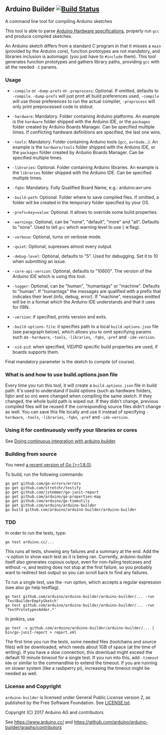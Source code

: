 ## Arduino Builder [![Build Status](https://travis-ci.org/arduino/arduino-builder.svg?branch=master)](https://travis-ci.org/arduino/arduino-builder)

A command line tool for compiling Arduino sketches

This tool is able to parse [Arduino Hardware specifications](https://github.com/arduino/Arduino/wiki/Arduino-IDE-1.5-3rd-party-Hardware-specification), properly run `gcc` and produce compiled sketches.

An Arduino sketch differs from a standard C program in that it misses a `main` (provided by the Arduino core), function prototypes are not mandatory, and libraries inclusion is automagic (you just have to `#include` them).
This tool generates function prototypes and gathers library paths, providing `gcc` with all the needed `-I` params.

### Usage

* `-compile` or `-dump-prefs` or `-preprocess`: Optional. If omitted, defaults to `-compile`. `-dump-prefs` will just print all build preferences used, `-compile` will use those preferences to run the actual compiler, `-preprocess` will only print preprocessed code to stdout.

* `-hardware`: Mandatory. Folder containing Arduino platforms. An example is the `hardware` folder shipped with the Arduino IDE, or the `packages` folder created by Arduino Boards Manager. Can be specified multiple times. If conflicting hardware definitions are specified, the last one wins.

* `-tools`: Mandatory. Folder containing Arduino tools (`gcc`, `avrdude`...). An example is the `hardware/tools` folder shipped with the Arduino IDE, or the `packages` folder created by Arduino Boards Manager. Can be specified multiple times.

* `-libraries`: Optional. Folder containing Arduino libraries. An example is the `libraries` folder shipped with the Arduino IDE. Can be specified multiple times.

* `-fqbn`: Mandatory. Fully Qualified Board Name, e.g.: arduino:avr:uno

* `-build-path`: Optional. Folder where to save compiled files. If omitted, a folder will be created in the temporary folder specified by your OS.

* `-prefs=key=value`: Optional. It allows to override some build properties.

* `-warnings`: Optional, can be "none", "default", "more" and "all". Defaults to "none". Used to tell `gcc` which warning level to use (`-W` flag).

* `-verbose`: Optional, turns on verbose mode.

* `-quiet`: Optional, supresses almost every output.

* `-debug-level`: Optional, defaults to "5". Used for debugging. Set it to 10 when submitting an issue.

* `-core-api-version`: Optional, defaults to "10600". The version of the Arduino IDE which is using this tool.

* `-logger`: Optional, can be "human", "humantags" or "machine". Defaults to "human". If "humantags" the messages are qualified with a prefix that indicates their level (info, debug, error). If "machine", messages emitted will be in a format which the Arduino IDE understands and that it uses for I18N.

* `-version`: if specified, prints version and exits.

* `-build-options-file`: it specifies path to a local `build.options.json` file (see paragraph below), which allows you to omit specifying params such as `-hardware`, `-tools`, `-libraries`, `-fqbn`, `-pref` and `-ide-version`.

* `-vid-pid`: when specified, VID/PID specific build properties are used, if boards supports them.

Final mandatory parameter is the sketch to compile (of course).

### What is and how to use build.options.json file

Every time you run this tool, it will create a `build.options.json` file in build path. It's used to understand if build options (such as hardware folders, fqbn and so on) were changed when compiling the same sketch.
If they changed, the whole build path is wiped out. If they didn't change, previous compiled files will be reused if the corresponding source files didn't change as well.
You can save this file locally and use it instead of specifying `-hardware`, `-tools`, `-libraries`, `-fqbn`, `-pref` and `-ide-version`.

### Using it for continuously verify your libraries or cores

See [Doing continuous integration with arduino builder](https://github.com/arduino/arduino-builder/wiki/Doing-continuous-integration-with-arduino-builder/).

### Building from source

You need [a recent version of Go (>=1.8.0)](https://golang.org/).

To build, run the following commands:
```
go get github.com/go-errors/errors
go get github.com/stretchr/testify
go get github.com/jstemmer/go-junit-report
go get github.com/arduino/go-properties-map
go get github.com/arduino/go-timeutils
go get github.com/arduino/arduino-builder
go build github.com/arduino/arduino-builder/arduino-builder
```

### TDD

In order to run the tests, type:

```
go test arduino.cc/...
```

This runs all tests, showing any failures and a summary at the end.
Add the -v option to show each test as it is being ran. Currently,
arduino-builder itself also generates copious output, even for
non-failing testcases and without -v, and testing does not stop at the
first failure, so you probably want to redirect test output so you can
scroll back to find any failures.

To run a single test, use the -run option, which accepts a regular
expression (see also go help testflag).

```
go test github.com/arduino/arduino-builder/arduino-builder/... -run 'TestBuilderEmptySketch'
go test github.com/arduino/arduino-builder/arduino-builder/... -run 'TestPrototypesAdder.*'
```

In jenkins, use
```
go test -v github.com/arduino/arduino-builder/arduino-builder/... | bin/go-junit-report > report.xml
```

The first time you run the tests, some needed files (toolchains and
source files) will be downloaded, which needs about 1GB of space (at the
time of writing). If you have a slow connection, this download might
exceed the default 10 minute timeout for a single test. If you run into
this, add `-timeout 60m` or similar to the commandline to extend the
timeout. If you are running on slower system (like a rasbperry pi),
increasing the timeout might be needed as well.

### License and Copyright

`arduino-builder` is licensed under General Public License version 2, as published by the Free Software Foundation. See [LICENSE.txt](LICENSE.txt).

Copyright (C) 2017 Arduino AG and contributors

See https://www.arduino.cc/ and https://github.com/arduino/arduino-builder/graphs/contributors
